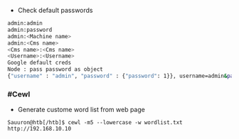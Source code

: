 -  Check default passwords 
```bash
admin:admin
admin:password
admin:<Machine name>
admin:<Cms name>
<Cms name>:<Cms name>
<Username>:<Username>
Google default creds
Node : pass password as object
{"username" : "admin", "password" : {"password": 1}}, username=admin&password[password]=1
```


### #Cewl 

- Generate custome word list from web page
```shell
Sauuron@htb[/htb]$ cewl -m5 --lowercase -w wordlist.txt http://192.168.10.10
```